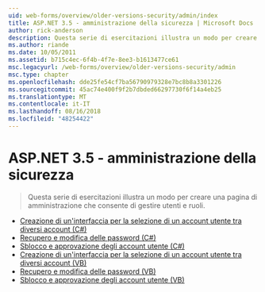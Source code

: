 ```yaml
---
uid: web-forms/overview/older-versions-security/admin/index
title: ASP.NET 3.5 - amministrazione della sicurezza | Microsoft Docs
author: rick-anderson
description: Questa serie di esercitazioni illustra un modo per creare una pagina di amministrazione che consente di gestire utenti e ruoli.
ms.author: riande
ms.date: 10/05/2011
ms.assetid: b715c4ec-6f4b-4f7e-8ee3-b1613477ce61
msc.legacyurl: /web-forms/overview/older-versions-security/admin
msc.type: chapter
ms.openlocfilehash: dde25fe54cf7ba56790979328e7bc8b8a3301226
ms.sourcegitcommit: 45ac74e400f9f2b7dbded66297730f6f14a4eb25
ms.translationtype: MT
ms.contentlocale: it-IT
ms.lasthandoff: 08/16/2018
ms.locfileid: "48254422"
---
```

<a name="aspnet-35---security-administration"></a>ASP.NET 3.5 - amministrazione della sicurezza
====================
> Questa serie di esercitazioni illustra un modo per creare una pagina di amministrazione che consente di gestire utenti e ruoli.


- [Creazione di un'interfaccia per la selezione di un account utente tra diversi account (C#)](building-an-interface-to-select-one-user-account-from-many-cs.md)
- [Recupero e modifica delle password (C#)](recovering-and-changing-passwords-cs.md)
- [Sblocco e approvazione degli account utente (C#)](unlocking-and-approving-user-accounts-cs.md)
- [Creazione di un'interfaccia per la selezione di un account utente tra diversi account (VB)](building-an-interface-to-select-one-user-account-from-many-vb.md)
- [Recupero e modifica delle password (VB)](recovering-and-changing-passwords-vb.md)
- [Sblocco e approvazione degli account utente (VB)](unlocking-and-approving-user-accounts-vb.md)
